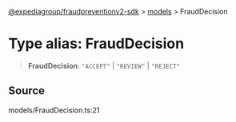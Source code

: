 [@expediagroup/fraudpreventionv2-sdk](../../index.md) > [models](../index.md) > FraudDecision

# Type alias: FraudDecision

> **FraudDecision**: `"ACCEPT"` \| `"REVIEW"` \| `"REJECT"`

## Source

models/FraudDecision.ts:21

